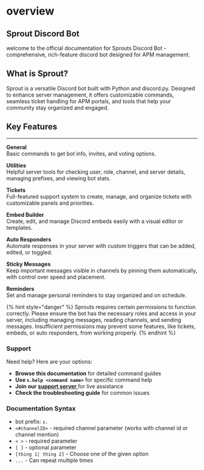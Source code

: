 # overview

## Sprout Discord Bot

welcome to the official documentation for Sprouts Discord Bot - comprehensive, rich-feature discord bot designed for APM management.

## What is Sprout?

Sprout is a versatile Discord bot built with Python and discord.py. Designed to enhance server management, it offers customizable commands, seamless ticket handling for APM portals, and tools that help your community stay organized and engaged.

## Key Features

***

**General**\
Basic commands to get bot info, invites, and voting options.

**Utilities**\
Helpful server tools for checking user, role, channel, and server details, managing prefixes, and viewing bot stats.

**Tickets**\
Full-featured support system to create, manage, and organize tickets with customizable panels and priorities.

**Embed Builder**\
Create, edit, and manage Discord embeds easily with a visual editor or templates.

**Auto Responders**\
Automate responses in your server with custom triggers that can be added, edited, or toggled.

**Sticky Messages**\
Keep important messages visible in channels by pinning them automatically, with control over speed and placement.

**Reminders**\
Set and manage personal reminders to stay organized and on schedule.

{% hint style="danger" %}
Sprouts requires certain permissions to function correctly. Please ensure the bot has the necessary roles and access in your server, including managing messages, reading channels, and sending messages. Insufficient permissions may prevent some features, like tickets, embeds, or auto responders, from working properly.
{% endhint %}

### Support <a href="#support" id="support"></a>

Need help? Here are your options:

* **Browse this documentation** for detailed command guides
* **Use `s.help <command name>`** for specific command help
* **Join our** [**support server** ](https://discord.com/invite/45jND7kH9Q)for live assistance
* **Check the troubleshooting guide** for common issues

### **Documentation Syntax**

* bot prefix: `s.`&#x20;
* `<#channelID>` - required channel parameter (works with channel id or channel mention)
* `< >` - required parameter
* `[ ]` - optional parameter
* `[thing 1| thing 2]` - Choose one of the given option
* `...` - Can repeat multiple times
